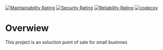 [![Maintainability Rating](https://sonarcloud.io/api/project_badges/measure?project=flipecristian_bas-pdv&metric=sqale_rating)](https://sonarcloud.io/dashboard?id=flipecristian_bas-pdv) [![Security Rating](https://sonarcloud.io/api/project_badges/measure?project=flipecristian_bas-pdv&metric=security_rating)](https://sonarcloud.io/dashboard?id=flipecristian_bas-pdv) [![Reliability Rating](https://sonarcloud.io/api/project_badges/measure?project=flipecristian_bas-pdv&metric=reliability_rating)](https://sonarcloud.io/dashboard?id=flipecristian_bas-pdv) [![codecov](https://codecov.io/gh/flipecristian/bas-pdv/branch/master/graph/badge.svg?token=fjU4naFnsE)](https://codecov.io/gh/flipecristian/bas-pdv)

# Overwiew

This project is an soluction point of sale for small businnes


